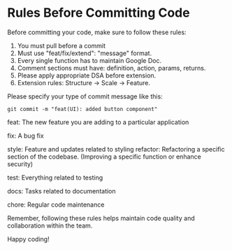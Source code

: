 # Rules Before Committing Code

Before committing your code, make sure to follow these rules:

1. You must pull before a commit
2. Must use "feat/fix/extend": "message" format.
3. Every single function has to maintain Google Doc.
4. Comment sections must have: definition, action, params, returns.
5. Please apply appropriate DSA before extension.
6. Extension rules: Structure -> Scale -> Feature.


Please specify your type of commit message like this:
```
git commit -m "feat(UI): added button component"
```

feat: The new feature you are adding to a particular application

fix: A bug fix

style: Feature and updates related to styling
refactor: Refactoring a specific section of the codebase. (Improving a specific function or enhance security)

test: Everything related to testing

docs: Tasks related to documentation

chore: Regular code maintenance


Remember, following these rules helps maintain code quality and collaboration within the team.

Happy coding!
